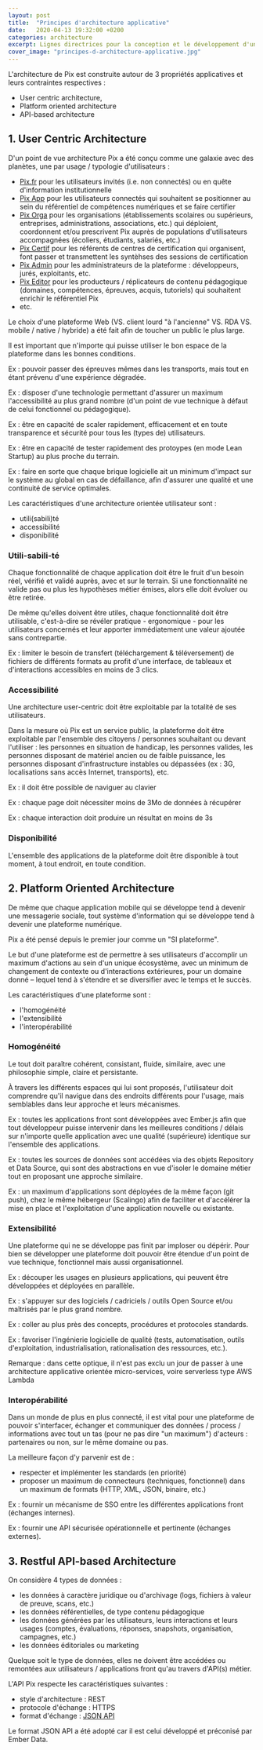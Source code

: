 ```yaml
---
layout: post
title:  "Principes d'architecture applicative"
date:   2020-04-13 19:32:00 +0200
categories: architecture
excerpt: Lignes directrices pour la conception et le développement d'un système d'information pour le très grand public.
cover_image: "principes-d-architecture-applicative.jpg"
---
```


L'architecture de Pix est construite autour de 3 propriétés applicatives et leurs contraintes respectives : 

- User centric architecture, 
- Platform oriented architecture
- API-based architecture

## 1. User Centric Architecture

D'un point de vue architecture Pix a été conçu comme une galaxie avec des planètes, une par usage / typologie d'utilisateurs :

- [Pix.fr](https://pix.fr) pour les utilisateurs invités (i.e. non connectés) ou en quête d'information institutionnelle
- [Pix App](https://app.pix.fr) pour les utilisateurs connectés qui souhaitent se positionner au sein du référentiel de compétences numériques et se faire certifier
- [Pix Orga](https://orga.pix.fr) pour les organisations (établissements scolaires ou supérieurs, entreprises, administrations, associations, etc.) qui déploient, coordonnent et/ou prescrivent Pix auprès de populations d'utilisateurs accompagnées (écoliers, étudiants, salariés, etc.)
- [Pix Certif](https://certif.pix.fr) pour les référents de centres de certification qui organisent, font passer et transmettent les syntèhses des sessions de certification
- [Pix Admin](https://admin.pix.fr) pour les administrateurs de la plateforme : développeurs, jurés, exploitants, etc.
- [Pix Editor](https://editor.pix.fr) pour les producteurs / réplicateurs de contenu pédagogique (domaines, compétences, épreuves, acquis, tutoriels) qui souhaitent enrichir le référentiel Pix
- etc.

Le choix d'une plateforme Web (VS. client lourd "à l'ancienne" VS. RDA VS. mobile / native / hybride) a été fait afin de toucher un public le plus large.

Il est important que n'importe qui puisse utiliser le bon espace de la plateforme dans les bonnes conditions.

Ex : pouvoir passer des épreuves mêmes dans les transports, mais tout en étant prévenu d'une expérience dégradée.

Ex : disposer d'une technologie permettant d'assurer un maximum l'accessibilité au plus grand nombre (d'un point de vue technique à défaut de celui fonctionnel ou pédagogique).

Ex : être en capacité de scaler rapidement, efficacement et en toute transparence et sécurité pour tous les (types de) utilisateurs.

Ex : être en capacité de tester rapidement des protoypes (en mode Lean Startup) au plus proche du terrain.

Ex : faire en sorte que chaque brique logicielle ait un minimum d'impact sur le système au global en cas de défaillance, afin d'assurer une qualité et une continuité de service optimales.

Les caractéristiques d'une architecture orientée utilisateur sont :

- utili(sabili)té
- accessibilité
- disponibilité

### Utili-sabili-té

Chaque fonctionnalité de chaque application doit être le fruit d'un besoin réel, vérifié et validé auprès, avec et sur le terrain. Si une fonctionnalité ne valide pas ou plus les hypothèses métier émises, alors elle doit évoluer ou être retirée.

De même qu'elles doivent être utiles, chaque fonctionnalité doit être utilisable, c'est-à-dire se révéler pratique - ergonomique - pour les utilisateurs concernés et leur apporter immédiatement une valeur ajoutée sans contrepartie.

Ex : limiter le besoin de transfert (téléchargement & téléversement) de fichiers de différents formats au profit d'une interface, de tableaux et d'interactions accessibles en moins de 3 clics.

### Accessibilité

Une architecture user-centric doit être exploitable par la totalité de ses utilisateurs.

Dans la mesure où Pix est un service public, la plateforme doit être exploitable par l'ensemble des citoyens / personnes souhaitant ou devant l'utiliser : les personnes en situation de handicap, les personnes valides, les personnes disposant de matériel ancien ou de faible puissance, les personnes disposant d'infrastructure instables ou dépassées (ex : 3G, localisations sans accès Internet, transports), etc.

Ex : il doit être possible de naviguer au clavier

Ex : chaque page doit nécessiter moins de 3Mo de données à récupérer

Ex : chaque interaction doit produire un résultat en moins de 3s

### Disponibilité

L'ensemble des applications de la plateforme doit être disponible à tout moment, à tout endroit, en toute condition.

## 2. Platform Oriented Architecture

De même que chaque application mobile qui se développe tend à devenir une messagerie sociale, tout système d'information qui se développe tend à devenir une plateforme numérique.

Pix a été pensé depuis le premier jour comme un "SI plateforme". 

Le but d'une plateforme est de permettre à ses utilisateurs d'accomplir un maximum d'actions au sein d'un unique écosystème, avec un minimum de changement de contexte ou d'interactions extérieures, pour un domaine donné – lequel tend à s'étendre et se diversifier avec le temps et le succès.

Les caractéristiques d'une plateforme sont :

- l'homogénéité
- l'extensibilité
- l'interopérabilité

### Homogénéité

Le tout doit paraître cohérent, consistant, fluide, similaire, avec une philosophie simple, claire et persistante.

À travers les différents espaces qui lui sont proposés, l'utilisateur doit comprendre qu'il navigue dans des endroits différents pour l'usage, mais semblables dans leur approche et leurs mécanismes.

Ex : toutes les applications front sont développées avec Ember.js afin que tout développeur puisse intervenir dans les meilleures conditions / délais sur n'importe quelle application avec une qualité (supérieure) identique sur l'ensemble des applications.

Ex : toutes les sources de données sont accédées via des objets Repository et Data Source, qui sont des abstractions en vue d'isoler le domaine métier tout en proposant une approche similaire.

Ex : un maximum d'applications sont déployées de la même façon (git push), chez le même hébergeur (Scalingo) afin de faciliter et d'accélérer la mise en place et l'exploitation d'une application nouvelle ou existante.

### Extensibilité

Une plateforme qui ne se développe pas finit par imploser ou dépérir. Pour bien se développer une plateforme doit pouvoir être étendue d'un point de vue technique, fonctionnel mais aussi organisationnel.

Ex : découper les usages en plusieurs applications, qui peuvent être développées et déployées en parallèle.

Ex : s'appuyer sur des logiciels / cadriciels / outils Open Source et/ou maîtrisés par le plus grand nombre.

Ex : coller au plus près des concepts, procédures et protocoles standards. 

Ex : favoriser l'ingénierie logicielle de qualité (tests, automatisation, outils d'exploitation, industrialisation, rationalisation des ressources, etc.).

Remarque : dans cette optique, il n'est pas exclu un jour de passer à une architecture applicative orientée micro-services, voire serverless type AWS Lambda

### Interopérabilité

Dans un monde de plus en plus connecté, il est vital pour une plateforme de pouvoir s'interfacer, échanger et communiquer des données / process / informations avec tout un tas (pour ne pas dire "un maximum") d'acteurs : partenaires ou non, sur le même domaine ou pas.

La meilleure façon d'y parvenir est de :

- respecter et implémenter les standards (en priorité)
- proposer un maximum de connecteurs (techniques, fonctionnel) dans un maximum de formats (HTTP, XML, JSON, binaire, etc.)

Ex : fournir un mécanisme de SSO entre les différentes applications front (échanges internes).

Ex : fournir une API sécurisée opérationnelle et pertinente (échanges externes).

## 3. Restful API-based Architecture

On considère 4 types de données : 

- les données à caractère juridique ou d'archivage (logs, fichiers à valeur de preuve, scans, etc.)
- les données référentielles, de type contenu pédagogique 
- les données générées par les utilisateurs, leurs interactions et leurs usages (comptes, évaluations, réponses, snapshots, organisation, campagnes, etc.)
- les données éditoriales ou marketing

Quelque soit le type de données, elles ne doivent être accédées ou remontées aux utilisateurs / applications front qu'au travers d'API(s) métier.

L'API Pix respecte les caractéristiques suivantes :

- style d'architecture : REST
- protocole d'échange : HTTPS
- format d'échange : [JSON API](http://jsonapi.org/)

Le format JSON API a été adopté car il est celui développé et préconisé par Ember Data.
